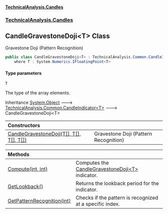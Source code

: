#### [TechnicalAnalysis\.Candles](Atypical.TechnicalAnalysis.Candles.md 'Atypical\.TechnicalAnalysis\.Candles')
### [TechnicalAnalysis\.Candles](Atypical.TechnicalAnalysis.Candles.md#TechnicalAnalysis.Candles 'TechnicalAnalysis\.Candles')

## CandleGravestoneDoji\<T\> Class

Gravestone Doji \(Pattern Recognition\)

```csharp
public class CandleGravestoneDoji<T> : TechnicalAnalysis.Common.CandleIndicator<T>
    where T : System.Numerics.IFloatingPoint<T>
```
#### Type parameters

<a name='TechnicalAnalysis.Candles.CandleGravestoneDoji_T_.T'></a>

`T`

The type of the array elements\.

Inheritance [System\.Object](https://docs.microsoft.com/en-us/dotnet/api/System.Object 'System\.Object') &#129106; [TechnicalAnalysis\.Common\.CandleIndicator&lt;](https://docs.microsoft.com/en-us/dotnet/api/TechnicalAnalysis.Common.CandleIndicator-1 'TechnicalAnalysis\.Common\.CandleIndicator\`1')[T](CandleGravestoneDoji_T_.md#TechnicalAnalysis.Candles.CandleGravestoneDoji_T_.T 'TechnicalAnalysis\.Candles\.CandleGravestoneDoji\<T\>\.T')[&gt;](https://docs.microsoft.com/en-us/dotnet/api/TechnicalAnalysis.Common.CandleIndicator-1 'TechnicalAnalysis\.Common\.CandleIndicator\`1') &#129106; CandleGravestoneDoji\<T\>

| Constructors | |
| :--- | :--- |
| [CandleGravestoneDoji\(T\[\], T\[\], T\[\], T\[\]\)](CandleGravestoneDoji_T_.CandleGravestoneDoji(T[],T[],T[],T[]).md 'TechnicalAnalysis\.Candles\.CandleGravestoneDoji\<T\>\.CandleGravestoneDoji\(T\[\], T\[\], T\[\], T\[\]\)') | Gravestone Doji \(Pattern Recognition\) |

| Methods | |
| :--- | :--- |
| [Compute\(int, int\)](CandleGravestoneDoji_T_.Compute(int,int).md 'TechnicalAnalysis\.Candles\.CandleGravestoneDoji\<T\>\.Compute\(int, int\)') | Computes the [CandleGravestoneDoji&lt;T&gt;](CandleGravestoneDoji_T_.md 'TechnicalAnalysis\.Candles\.CandleGravestoneDoji\<T\>') indicator\. |
| [GetLookback\(\)](CandleGravestoneDoji_T_.GetLookback().md 'TechnicalAnalysis\.Candles\.CandleGravestoneDoji\<T\>\.GetLookback\(\)') | Returns the lookback period for the indicator\. |
| [GetPatternRecognition\(int\)](CandleGravestoneDoji_T_.GetPatternRecognition(int).md 'TechnicalAnalysis\.Candles\.CandleGravestoneDoji\<T\>\.GetPatternRecognition\(int\)') | Checks if the pattern is recognized at a specific index\. |
